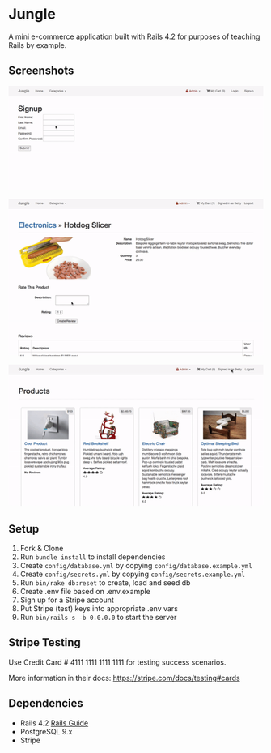 # Jungle

A mini e-commerce application built with Rails 4.2 for purposes of teaching Rails by example.

## Screenshots
!["screenshot of signup page"](https://github.com/peachykeen5/jungle-rails/blob/master/docs/jungle-signup.gif)

!["screenshot of product ratings"](https://github.com/peachykeen5/jungle-rails/blob/master/docs/jungle-product-ratings.gif)

!["screenshot of empty cart"](https://github.com/peachykeen5/jungle-rails/blob/master/docs/jungle-empty-cart.gif)

## Setup

1. Fork & Clone
2. Run `bundle install` to install dependencies
3. Create `config/database.yml` by copying `config/database.example.yml`
4. Create `config/secrets.yml` by copying `config/secrets.example.yml`
5. Run `bin/rake db:reset` to create, load and seed db
6. Create .env file based on .env.example
7. Sign up for a Stripe account
8. Put Stripe (test) keys into appropriate .env vars
9. Run `bin/rails s -b 0.0.0.0` to start the server

## Stripe Testing

Use Credit Card # 4111 1111 1111 1111 for testing success scenarios.

More information in their docs: <https://stripe.com/docs/testing#cards>

## Dependencies

* Rails 4.2 [Rails Guide](http://guides.rubyonrails.org/v4.2/)
* PostgreSQL 9.x
* Stripe
